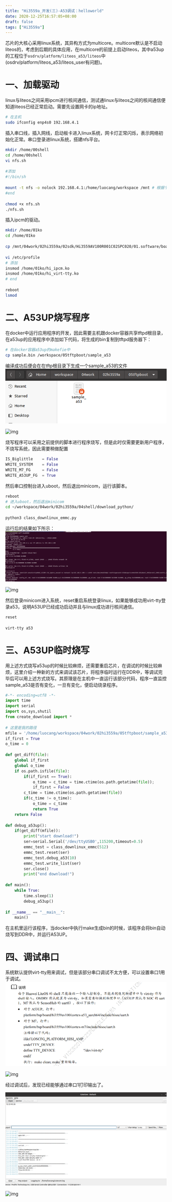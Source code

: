 ```yaml
---
title: "Hi3559a_开发(三)-A53调试：helloworld"
date: 2020-12-25T16:57:05+08:00
draft: false
tags: ["Hi3559a"]
---
```


芯片的大核心采用linux系统，其异构方式为multicore。multicore默认是不启动liteos的，考虑到后期的具体应用，在multicore的前提上启动liteos，其中a53up的工程位于```osdrv/platform/liteos_a53/liteos```中(osdrv/platform/liteos_a53/liteos_user有问题)。

# 一、加载驱动
linux与liteos之间采用ipcm进行核间通信，测试通linux与liteos之间的核间通信便知道liteos已经正常启动。需要先设置网卡的ip地址。
```bash
# 在主机
sudo ifconfig enp4s0 192.168.4.1
```

插入串口线，插入网线，启动板卡进入linux系统，网卡灯正常闪烁，表示网络初始化正常。串口登录进linux系统，搭建nfs平台。
```bash
mkdir /home/00shell
cd /home/00shell
vi nfs.sh

#添加
#!/bin/sh
 
mount -t nfs -o nolock 192.168.4.1:/home/luocang/workspace /mnt # 根据个人目录设置
#end

chmod +x nfs.sh
./nfs.sh
```

插入ipcm的驱动。
```bash
mkdir /home/01ko
cd /home/01ko

cp /mnt/04work/02hi3559a/02sdk/Hi3559AV100R001C02SPC020/01.software/board/Hi3559AV100_SDK_V2.0.2.0/osdrv/components/ipcm/ipcm/out/node_0/* ./

vi /etc/profile
# 添加
insmod /home/01ko/hi_ipcm.ko
insmod /home/01ko/hi_virt-tty.ko
# end

reboot
lsmod
```

# 二、A53UP烧写程序
在docker中运行应用程序的开发，因此需要主机跟docker容器共享tftpd根目录，在a53up的应用程序中添加如下代码，将生成的bin复制到tftpd服务器下：
```bash
# 在docker容器a53up的makefie中
cp sample.bin /workspace/05tftpboot/sample_a53
```
编译成功后便会在在tftp根目录下生成一个sample_a53的文件
![img](./images/pic1.png)

![img](../images/pic1.png)

烧写程序可以采用之前提供的脚本进行程序烧写，但是此时仅需要更新用户程序，不烧写系统，因此需要稍做配置
```python
IS_Biglittle    = False
WRITE_SYSTEM    = False
WRITE_M7_FG     = False
WRITE_A53UP_FG  = True
```
然后串口控制台进入uboot，然后退出minicom，运行该脚本。
```bash
reboot
# 进入uboot，然后退出minicom
cd ~/workspace/04work/02hi3559a/04shell/download_python/

python3 class_downlinux_emmc.py
```
运行后的结果如下所示：
![img](./images/pic2.png)

![img](../images/pic2.png)

然后登录minicom进入系统，reset重启系统登录linux，如果能够成功用virt-tty登录a53，说明A53UP已经成功启动并且与linux成功进行核间通信。
```bash
reset

virt-tty a53
```

# 三、A53UP临时烧写
用上述方式烧写a53up的时候比较麻烦，还需要重启芯片，在调试的时候比较麻烦，这里介绍一种新的方式来调试该芯片，将程序临时运行在DDR中，等调试完毕后可以用上述方式烧写。其原理是在主机中一直运行该部分代码，程序一直监控sample_a53是否有变化，一旦有变化，便启动烧录程序。

```python
#-*- encoding=utf8 -*-
import time
import serial
import os,sys,shutil
from create_download import *

# 这里是我的路径
mfile = '/home/luocang/workspace/04work/02hi3559a/05tftpboot/sample_a53'
if_first = True
o_time = 0

def get_diff(file):
    global if_first
    global o_time
    if os.path.isfile(file):
        if(if_first == True):
            o_time = c_time = time.ctime(os.path.getatime(file));  
            if_first = False
        c_time = time.ctime(os.path.getatime(file))
        if(c_time != o_time):
            o_time = c_time
            return True
    return False

def debug_a53up():
    if(get_diff(mfile)):
        print("start download!")
        ser=serial.Serial('/dev/ttyUSB0',115200,timeout=0.5)
        emmc_test = class_downlinux_emmc(512)
        emmc_test.reset(ser)
        emmc_test.debug_a53(10)
        emmc_test.write_list(ser)
        ser.close()
        print("end download!")
        
def main():
    while True:
        time.sleep(1)
        debug_a53up()

if __name__ == "__main__":
    main()

```
在主机里运行该程序，当docker中执行make生成bin的时候，该程序会将bin自动烧写到DDR中，并运行A53UP。

# 四、调试串口
系统默认提供virt-tty用来调试，但是该部分串口调试不太方便，可以设置串口1用于调试。
![img](./images/pic3.png)

![img](../images/pic3.png)

经过调试后，发现已经能够通过串口1打印输出了。

![img](./images/pic4.png)

![img](../images/pic4.png)

